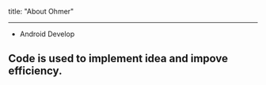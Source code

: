 title: "About Ohmer"

---

- Android Develop

## Code is used to implement idea and impove efficiency.
 
 



